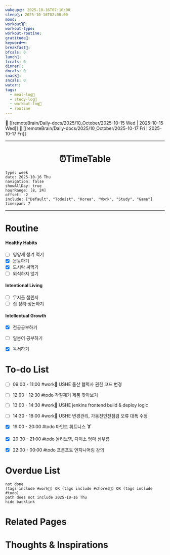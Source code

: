 ```yaml
---
wakeup🌞: 2025-10-16T07:10:00
sleep🌜: 2025-10-16T02:00:00
mood:
workout🏋️:
workout-type:
workout-routine:
gratitude🙏:
keyword🗝️:
breakfast🍳:
bfcals: 0
lunch🍚:
lccals: 0
dinner🥗:
dncals: 0
snack🍬:
sncals: 0
water💧:
tags:
  - meal-log📝
  - study-log📓
  - workout-log💪
  - routine
---
```

🔺 [[remoteBrain/Daily-docs/2025/10_October/2025-10-15 Wed | 2025-10-15 Wed]]
🔻 [[remoteBrain/Daily-docs/2025/10_October/2025-10-17 Fri | 2025-10-17 Fri]]
___
<h1> <center>⏰TimeTable </center> </h1>

```gEvent
type: week
date: 2025-10-16 Thu
navigation: false
showAllDay: true
hourRange: [8, 24]
offset: -2
include: ["Default", "Todoist", "Korea", "Work", "Study", "Game"]
timespan: 7
```

--- 


# Routine 

####  Healthy Habits
- [ ] 영양제 챙겨 먹기
- [x] 운동하기
- [x] 도시락 싸먹기
- [ ] 외식하지 않기 

####  Intentional Living 
- [ ] 무지출 챌린지 
- [ ] 집 정리·정돈하기

#### Intellectual Growth
- [x] 전공공부하기
- [ ] 일본어 공부하기
- [x] 독서하기



# To-do List
- [ ] 09:00 - 11:00 #work💼 USHE 울산 협력사 권한 코드 변경
- [ ] 12:00 - 12:30 #todo 각질제거 제품 찾아보기
- [ ] 13:00 - 14:30 #work💼 USHE jenkins frontend build & deploy logic
- [ ] 14:30 - 18:00 #work💼 USHE 변경관리, 가동전안전점검 오류 대폭 수정
- [x] 19:00 - 20:00 #todo 마인드 휘트니스 🏋️
- [x] 20:30 - 21:00 #todo 올리브영, 다이소 엄마 심부름
- [x] 22:00 - 00:00 #todo 프롬프트 엔지니어링 강의



# Overdue List
```tasks
not done
(tags include #work💼) OR (tags include #chores🧺) OR (tags include #todo)
path does not include 2025-10-16 Thu
hide backlink
```

# Related Pages



# Thoughts & Inspirations

